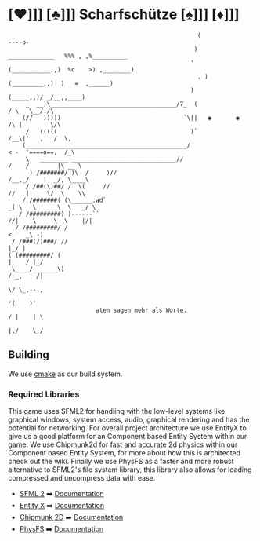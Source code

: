 # [:hearts:]]] [:clubs:]]] Scharfschütze [:spades:]]] [:diamonds:]]]
```
                                                      (                               ----o-   
                                                     )               _____________   %%% , ,%__________
                                                    '               (___________,,)  %c    >) ,________)
                                                      . )              (_________,,)  )   =  ,______)
                                                    )                      (_____,,)/ _/__,,____)
     _  __)\____________________________________/7_  (                         / \   \__/ /\
    (//   )))))                                   `\||   ◉       ◉            /\ |        \/\
     /   (((((                                      )`                       /__\|'   ,   /  \,
    (______________________________________________/                        < -  '====o==,  /_\
     \   ________ ______________________________//                         /    /`       |\ __ \
      ) /#######/ )\  /     )//                                           /__,_/    |  _/, \____\
     / /##(\)##/ /  \(     //                                                //   |     \/  \    \\
    / /#######( (\______.ad`                                               _( \   \      \  \   _/ \
   / /#########) )------``                                                   //|    \     \  \    |/|
  / /#########/ /                                                                    < `  _\ -)
 / /###(/)###/ //                                                                      |_/ |
( (#########/ (                                                                     |    / |_/
 \____/_______\)                                                                  /-_,  ' /|
                                                                                     \/ \_,--.,
                                                                                   '(    )'
                         aten sagen mehr als Worte.                               / |    | \
                                                                                  |,/    \,/ 
```
## Building
We use [cmake](https://www.cs.swarthmore.edu/~adanner/tips/cmake.php) as our build system.

### Required Libraries
This game uses SFML2 for handling with the low-level systems like graphical windows, system access, audio, graphical rendering and has the potential for networking. For overall project architecture we use EntityX to give us a good platform for an Component based Entity System within our game. We use Chipmunk2d for fast and accurate 2d physics within our Component based Entity System, for more about how this is architected check out the wiki. Finally we use PhysFS as a faster and more robust alternative to SFML2's file system library, this library also allows for loading compressed and uncompress data with ease.


* [SFML 2](https://github.com/SFML/SFML) :arrow_right: [Documentation](https://www.sfml-dev.org/documentation/2.4.2/)
* [Entity X](https://github.com/alecthomas/entityx) :arrow_right: [Documentation](https://github.com/alecthomas/entityx/blob/master/README.md)
* [Chipmunk 2D](https://chipmunk-physics.net) :arrow_right: [Documentation](https://chipmunk-physics.net/release/ChipmunkLatest-API-Reference/)
* [PhysFS](https://icculus.org/physfs/) :arrow_right: [Documentation](https://icculus.org/physfs/docs/html/)
